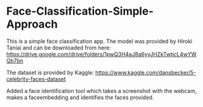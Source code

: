 # Face-Classification-Simple-Approach

This is a simple face classification app. The model was provided by Hiroki Taniai and can be downloaded from here: 
https://drive.google.com/drive/folders/1pwQ3H4aJ8a6yyJHZkTwtjcL4wYWQb7bn

The dataset is provided by Kaggle:
https://www.kaggle.com/dansbecker/5-celebrity-faces-dataset

Added a face identification tool which takes a screenshot with the webcam, makes a faceembedding and identifies the faces provided.
